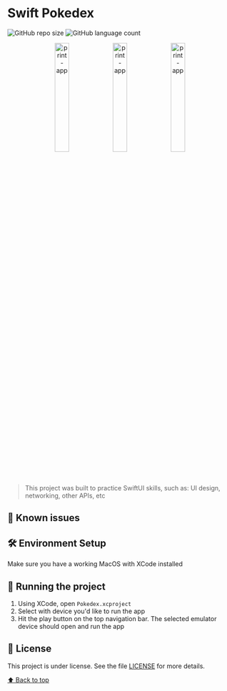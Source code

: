 #  Swift Pokedex


![GitHub repo size](https://img.shields.io/github/repo-size/lucas-figueiredo-m/swift-pokedex?style=for-the-badge)
![GitHub language count](https://img.shields.io/github/languages/count/lucas-figueiredo-m/swift-pokedex?style=for-the-badge)

<div align="center">
  <img src="./screenshots/screenshot11.png" width="25%" height="25%" alt="print-app">
  <img src="./screenshots/screenshot22.png" width="25%" height="25%" alt="print-app">
  <img src="./screenshots/screenshot33.png" width="25%" height="25%" alt="print-app">
</div>

> This project was built to practice SwiftUI skills, such as: UI design, networking, other APIs, etc


## 🚨 Known issues



## 🛠️ Environment Setup

Make sure you have a working MacOS with XCode installed

## 🚀 Running the project

1. Using XCode, open `Pokedex.xcproject`
2. Select with device you'd like to run the app
3. Hit the play button on the top navigation bar. The selected emulator device should open and run the app


## 📝 License

This project is under license. See the file [LICENSE](LICENSE) for more details.

[⬆ Back to top](#Swift-Pokedex)
